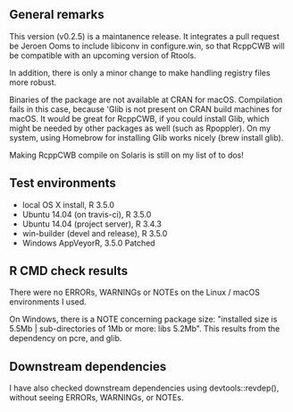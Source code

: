 ## General remarks

This version (v0.2.5) is a maintanence release. It integrates a pull request be Jeroen Ooms to include libiconv in configure.win, so that RcppCWB will be compatible with an upcoming version of Rtools.

In addition, there is only a minor change to make handling registry files more robust. 

Binaries of the package are not available at CRAN for macOS. Compilation fails in this case, because 'Glib is not present on CRAN build machines for macOS. It would be great for RcppCWB, if you could install Glib, which might be needed by other packages as well (such as Rpoppler). On my system, using Homebrow for installing Glib works nicely (brew install glib).

Making RcppCWB compile on Solaris is still on my list of to dos!


## Test environments

* local OS X install, R 3.5.0
* Ubuntu 14.04 (on travis-ci), R 3.5.0
* Ubuntu 14.04 (project server), R 3.4.3
* win-builder (devel and release), R 3.5.0
* Windows AppVeyorR, 3.5.0 Patched


## R CMD check results

There were no ERRORs, WARNINGs or NOTEs on the Linux / macOS environments I used. 

On Windows, there is a NOTE concerning package size: "installed size is  5.5Mb | sub-directories of 1Mb or more: libs 5.2Mb". This results from the dependency on pcre, and glib.


## Downstream dependencies

I have also checked downstream dependencies using devtools::revdep(),
without seeing ERRORs, WARNINGs, or NOTEs.

